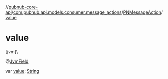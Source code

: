 //[pubnub-core-api](../../../index.md)/[com.pubnub.api.models.consumer.message_actions](../index.md)/[PNMessageAction](index.md)/[value](value.md)

# value

[jvm]\

@[JvmField](https://kotlinlang.org/api/latest/jvm/stdlib/kotlin.jvm/-jvm-field/index.html)

var [value](value.md): [String](https://kotlinlang.org/api/latest/jvm/stdlib/kotlin/-string/index.html)
